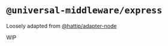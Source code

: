 # `@universal-middleware/express`

Loosely adapted from [@hattip/adapter-node](https://github.com/hattipjs/hattip/tree/main/packages/adapter/adapter-node)

WIP
